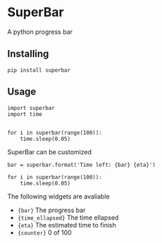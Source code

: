 # SuperBar #

A python progress bar


## Installing ##

```
pip install superbar
```

## Usage ##

```
import superbar
import time


for i in superbar(range(100)):
    time.sleep(0.05)
```

SuperBar can be customized

```
bar = superbar.format('Time left: {bar} {eta}')

for i in superbar(range(100)):
    time.sleep(0.05)
```

The following widgets are avaliable

 - `{bar}` The progress bar
 - `{time_ellapsed}` The time ellapsed
 - `{eta}` The estimated time to finish
 - `{counter}` 0 of 100
